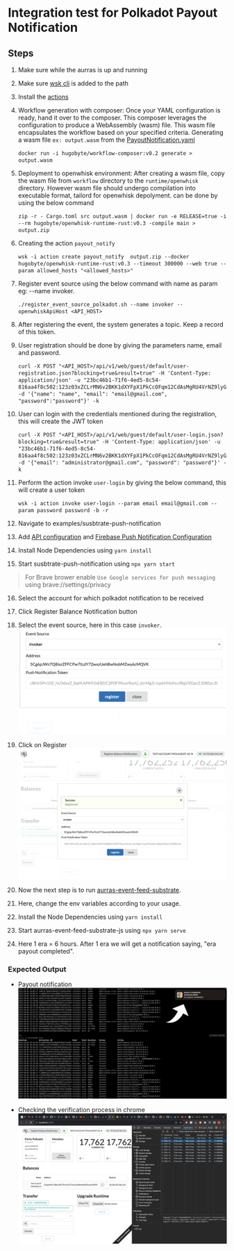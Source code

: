 # Integration test for Polkadot Payout Notification

## Steps

1. Make sure while the aurras is up and running
2. Make sure [wsk cli](https://github.com/apache/openwhisk-cli) is added to the path
3. Install the [actions](../../../#installation)
4. Workflow generation with composer:
   Once your YAML configuration is ready, hand it over to the composer. This composer leverages the configuration to produce a WebAssembly (wasm) file. This wasm file encapsulates the workflow based on your specified criteria. 
   Generating a wasm file `ex: output.wasm` from the [PayoutNotification.yaml](../workflow/examples/PayoutNotification.yaml)
   
   ```
   docker run -i hugobyte/workflow-composer:v0.2 generate > output.wasm
   ```

5. Deployment to openwhisk environment: 
   After creating a wasm file, copy the wasm file from `workflow` directory to the `runtime/openwhisk` directory. However wasm file should undergo compilation into executable format, tailord for openwhisk depolyment. can be done by using the below command
   
   ```
   zip -r - Cargo.toml src output.wasm | docker run -e RELEASE=true -i --rm hugobyte/openwhisk-runtime-rust:v0.3 -compile main > output.zip
   ```

6. Creating the action `payout_notify`
   
   ```
   wsk -i action create payout_notify  output.zip --docker hugobyte/openwhisk-runtime-rust:v0.3 --timeout 300000 --web true --param allowed_hosts "<allowed_hosts>"
   ```

7. Register event source using the below command with name as param eg: --name invoker.
   
   ```
   ./register_event_source_polkadot.sh --name invoker --openwhiskApiHost <API_HOST>
   ```

8. After registering the event, the system generates a topic. Keep a record of this token.

9.  User registration should be done by giving the parameters name, email and password. 
    
    ```
    curl -X POST "<API_HOST>/api/v1/web/guest/default/user-registration.json?blocking=true&result=true" -H 'Content-Type: application/json' -u "23bc46b1-71f6-4ed5-8c54-816aa4f8c502:123z03xZCLrMN6v2BKK1dXYFpX1PkCcOFqm12CdAsMgRU4VrNZ9lyGVCGUMDGIWP" -d '{"name": "name", "email": "email@gmail.com", "password":"password"}' -k
    ```

10. User can login with the credentials mentioned during the registration, this will create the JWT token
    
    ```
    curl -X POST "<API_HOST>/api/v1/web/guest/default/user-login.json?blocking=true&result=true" -H 'Content-Type: application/json' -u "23bc46b1-71f6-4ed5-8c54-816aa4f8c502:123z03xZCLrMN6v2BKK1dXYFpX1PkCcOFqm12CdAsMgRU4VrNZ9lyGVCGUMDGIWP" -d '{"email": "administrator@gmail.com", "password": "password"}' -k
    ```

11. Perform the action invoke `user-login` by giving the below command, this will create a user token
    
    ```
    wsk -i action invoke user-login --param email email@gmail.com --param password password -b -r
    ```

12. Navigate to examples/susbtrate-push-notification
13. Add [API configuration](../examples/substrate-push-notification/#api-configuration) and [Firebase Push Notification Configuration](../examples/substrate-push-notification/#push-notification-configuration)
14. Install Node Dependencies using `yarn install`
15. Start susbtrate-push-notification using `npx yarn start`
> For Brave brower enable `Use Google services for push messaging` using brave://settings/privacy
16. Select the account for which polkadot notification to be received
17. Click Register Balance Notification button
18. Select the event source, here in this case `invoker`.
    ![Allow Push Notification](../examples/substrate-push-notification/images/Screen-6.png)

19. Click on Register
    ![Allow Push Notification](../examples/substrate-push-notification/images/Screen-7.png)

20. Now the next step is to run [aurras-event-feed-substrate](https://github.com/HugoByte/aurras-event-feed-substrate-js).
21. Here, change the env variables according to your usage. 
22. Install the Node Dependencies using `yarn install` 
23. Start aurras-event-feed-substrate-js using `npx yarn serve`
24. Here 1 era = 6 hours. After 1 era we will get a notification saying, "era payout completed".
    
### Expected Output
- Payout notification
  ![Allow Push Notification](../examples/substrate-push-notification/images/Screen-8.png)

- Checking the verification process in chrome
  ![Allow Push Notification](../examples/substrate-push-notification/images/Screen-9.png)
